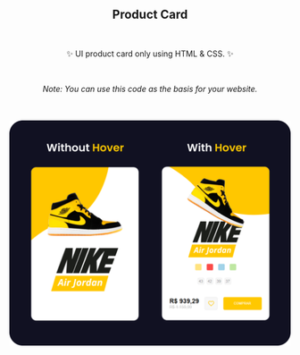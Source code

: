<h2 align="center">Product Card</h2><br>
<p align="center">✨ UI product card only using HTML &amp; CSS. ✨</p><br>
<p align="center"><i>Note: You can use this code as the basis for your website.</i></p><br><br>
<img src="https://github.com/Gabriel3atista/product-card/blob/main/img/Cards.png" /><br>
